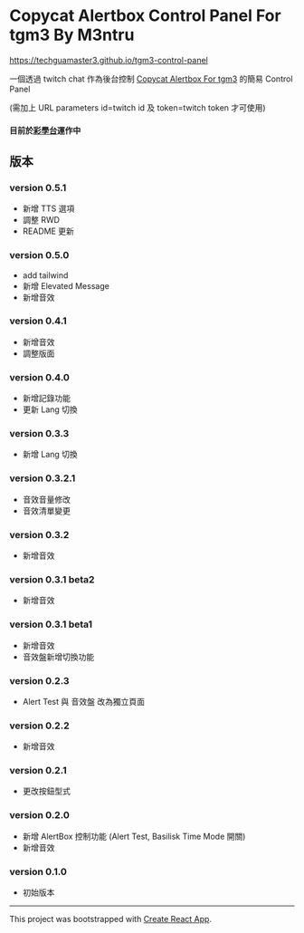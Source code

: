 # Copycat Alertbox Control Panel For tgm3 By M3ntru

https://techguamaster3.github.io/tgm3-control-panel

一個透過 twitch chat 作為後台控制 [Copycat Alertbox For tgm3](https://github.com/m3ntru/twitch-alertbox-tmi) 的簡易 Control Panel


(需加上 URL parameters id=twitch id 及 token=twitch token 才可使用)

#### 目前於[彩學台](https://www.twitch.tv/tetristhegrandmaster3)運作中

## 版本

### version 0.5.1
- 新增 TTS 選項
- 調整 RWD
- README 更新

### version 0.5.0
- add tailwind
- 新增 Elevated Message
- 新增音效

### version 0.4.1
- 新增音效
- 調整版面

### version 0.4.0
- 新增記錄功能
- 更新 Lang 切換

### version 0.3.3
- 新增 Lang 切換

### version 0.3.2.1
- 音效音量修改
- 音效清單變更

### version 0.3.2
- 新增音效

### version 0.3.1 beta2
- 新增音效

### version 0.3.1 beta1
- 新增音效
- 音效盤新增切換功能

### version 0.2.3
- Alert Test 與 音效盤 改為獨立頁面

### version 0.2.2 
- 新增音效

### version 0.2.1
- 更改按鈕型式 

### version 0.2.0 
- 新增 AlertBox 控制功能 (Alert Test, Basilisk Time Mode 開關)
- 新增音效

### version 0.1.0 
- 初始版本

-------------------------

This project was bootstrapped with [Create React App](https://github.com/facebook/create-react-app).

